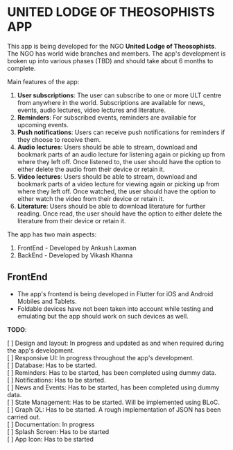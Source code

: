 # __UNITED LODGE OF THEOSOPHISTS APP__

This app is being developed for the NGO __United Lodge of Theosophists__. The NGO has world wide branches and members. The app's development is broken up into various phases (TBD) and should take about 6 months to complete.

Main features of the app:
1. __User subscriptions__: The user can subscribe to one or more ULT centre from anywhere in the world. Subscriptions are available for news, events, audio lectures, video lectures and literature.
2. __Reminders__: For subscribed events, reminders are available for upcoming events.
3. __Push notifications__: Users can receive push notifications for reminders if they choose to receive them.
4. __Audio lectures__: Users should be able to stream, download and bookmark parts of an audio lecture for listening again or picking up from where they left off. Once listened to, the user should have the option to either delete the audio from their device or retain it.
5. __Video lectures__: Users should be able to stream, download and bookmark parts of a video lecture for viewing again or picking up from where they left off. Once watched, the user should have the option to either watch the video from their device or retain it.
6. __Literature__: Users should be able to download literature for further reading. Once read, the user should have the option to either delete the literature from their device or retain it.

The app has two main aspects:

1. FrontEnd - Developed by Ankush Laxman
2. BackEnd - Developed by Vikash Khanna

## FrontEnd

* The app's frontend is being developed in Flutter for iOS and Android Mobiles and Tablets.
* Foldable devices have not been taken into account while testing and emulating but the app should work on such devices as well.

__TODO__:

[ ] Design and layout: In progress and updated as and when required during the app's development.<br>
[ ] Responsive UI: In progress throughout the app's development.<br>
[ ] Database: Has to be started.<br>
[ ] Reminders: Has to be started, has been completed using dummy data.<br>
[ ] Notifications: Has to be started.<br>
[ ] News and Events: Has to be started, has been completed using dummy data.<br>
[ ] State Management: Has to be started. Will be implemented using BLoC.<br>
[ ] Graph QL: Has to be started. A rough implementation of JSON has been carried out.<br>
[ ] Documentation: In progress<br>
[ ] Splash Screen: Has to be started<br>
[ ] App Icon: Has to be started<br>
